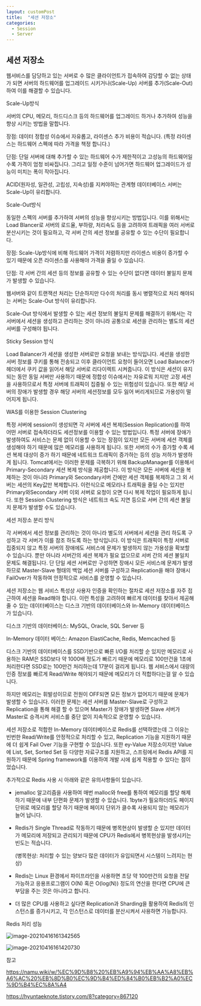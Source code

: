 ```yaml
---
layout: customPost
title:  "세션 저장소"
categories: 
  - Session
  - Server
---
```




## 세션 저장소

웹서비스를 담당하고 있는 서버로 수 많은 클라이언트가 접속하여 감당할 수 없는 상태가 되면 서버의 하드웨어를 업그레이드 시키거나(Scale-Up) 서버를 추가(Scale-Out)하여 이를 해결할 수 있습니다.

Scale-Up방식

서버의 CPU, 메모리, 하드디스크 등의 하드웨어를 업그레이드 하거나 추가하여 성능을 향상 시키는 방법을 말합니다. 

장점: 데이터 정합성 이슈에서 자유롭고, 라이센스 추가 비용이 적습니다. (특정 라이센스는 하드웨어 스펙에 따라 가격을 책정 합니다.)

단점: 단일 서버에 대해 추가할 수 있는  하드웨어 수가 제한적이고 고성능의 하드웨어일 수록 가격이 엄청 비싸집니다. 그리고 일정 수준이 넘어가면 하드웨어 업그레이드가 성능이 미치는 폭이 작아집니다.

ACID(원자성, 일관성, 고립성, 지속성)를 지켜야하는 관계형 데이터베이스 서버는 Scale-Up이 유리합니다.



Scale-Out방식

동일한 스펙의 서버를 추가하여 서버의 성능을 향상시키는 방법입니다. 이를 위해서는 Load Blancer로 서버의 로드율, 부하량, 처리속도 등을 고려하여 트래픽을 여러 서버로 분산시키는 것이 필요하고, 각 서버 간의 세션 정보를 공유할 수 있는 수단이 필요합니다.

장점: Scale-Up방식에 비해 하드웨어 가격이 저렴하지만 라이센스 비용이 증가할 수 있기 때문에 오픈 라이센스를 사용해야 가격을 줄일 수 있습니다.

단점: 각 서버 간의 세션 등의 정보를 공유할 수 있는 수단이 없다면 데이터 불일치 문제가 발생할 수 있습니다.

웹서버와 같이 트랜잭션 처리는 단순하지만 다수의 처리를 동시 병렬적으로 처리 해야되는 서버는 Scale-Out 방식이 유리합니다.



Scale-Out 방식에서 발생할 수 있는 세션 정보의 불일치 문제를 해결하기 위해서는 각 서버에서 세션을 생성하고 관리하는 것이 아니라 공통으로 세션을 관리하는 별도의 세션 서버를 구성해야 됩니다.

Sticky Session 방식

Load Balancer가 세션을 생성한 서버로만 요청을 보내는 방식입니다.  세션을 생성한 서버 정보를 쿠키를 통해 전송되고 이후 클라이언트 요청이 들어오면  Load Balancer가 헤더에서 쿠키 값을 읽어서 해당 서버로 리다이렉트 시켜줍니다.  이 방식은 세션이 유지되는 동안 동일 서버만 사용하기 때문에 정합성 이슈에서는 자유로워 지지만 고정 세션을 사용하므로서 특정 서버에 트래픽이 집중될 수 있는 위험성이 있습니다. 또한 해당 서버의 장애가 발생할 경우 해당 서버의 세션정보를 모두 잃어 버리게되므로 가용성이 떨어지게 됩니다.



WAS를 이용한 Session Clustering 

특정 서버에 session이 생성되면 각 서버에 세션 복제(Session Replication)를 하여 어떤 서버로 접속하더라도 세션정보를 이용할 수 있는 방법입니다. 특정 서버에 장애가 발생하여도 서비스는 문제 없이 이용할 수 있는 장점이 있지만 모든 서버에 세션 객체를 생성해야 하기 때문에 많은 메모리를 사용하게 됩니다. 또한 서버의 수가 증가할 수록 세션 복제 대상이 증가 하기 때문에 네트워크 트래픽이 증가하는 등의 성능 저하가 발생하게 됩니다. Tomcat에서는 이러한 문제를 극복하기 위해 BackupManager를 이용해서 Primary-Secondary 세션 복제 방식을 제공합니다. 이 방식은 모든 서버에 세션을 복제하는 것이 아니라 Primary와 Secondary서버 간에만 세션 객체를 복제하고 그 외 서버는 세션의 Key값만 복제합니다. 이런식으로 메모리나 트래픽을 줄일 수는 있지만 Primary와Secondary 서버 이외 서버로 요청이 오면 다시 복제 작업이 필요하게 됩니다. 또한 Session Clustering 방식은 네트워크 속도 지연 등으로 서버 간의 세션 불일치 문제가 발생할 수도 있습니다.



세션 저장소 분리 방식

각 서버에서 세션 정보를 관리하는 것이 아니라 별도의 서버에서 세션을 관리 하도록 구성하고 각 서버가 이를 참조 하도록 하는 방식입니다. 이 방식은 트래픽이 특정 서버로 집중되지 않고 특정 서버의 장애에도 서비스에 문제가 발생하지 않는 가용성을 확보할 수 있습니다. 뿐만 아니라 서버간의 세션 복제가 필요 없으므로 서버 간의 세션 불일치 문제도 해결됩니다. 단 단일 세션 서버로만 구성하면 장애시 모든 서비스에 문제가 발생하므로 Master-Slave 형태의 백업 세션 서버를 구성하고 Replication을 해야 장애시 FailOver가 작동하여 안정적으로 서비스를 운영할 수 있습니다.



세션 저장소는 웹 서비스 특성상 사용자 인증을 확인하는 절차로 세션 저장소를 자주 접근하여 세션을 Read해야 합니다. 이런 특성을 고려하여 빠르게 데이터를 찾아서 제공해줄 수 있는 데이터베이스는 디스크 기반의 데이터베이스와 In-Memory 데이터베이스가 있습니다.

디스크 기반의 데이터베이스: MySQL, Oracle, SQL Server 등

In-Memory 데이터 베이스: Amazon ElastiCache, Redis, Memcached 등



디스크 기반의 데이터베이스를 SSD기반으로 빠른 I/O를 처리할 순 있지만 메모리로 사용하는 RAM은 SSD보다 약 1000배 정도가 빠르기 때문에 메모리로 100만건을 1초에 처리한다면 SSD로는 100만건 처리하는데 17분이 걸리게 됩니다. 웹 서비스에서 대량의 인증 정보를 빠르게 Read/Write 해야되기 때문에  메모리가 더 적합하다는걸 알 수 있습니다.

하지만 메모리는 휘발성이므로 전원이 OFF되면 모든 정보가 없어지기 때문에 문제가 발생할 수 있습니다. 이러한 문제는 세션 서버를 Master-Slave로 구성하고 Replication을 통해 해결 할 수 있으며 Master가 장애가 발생하면 Slave 서버가 Master로 승격시켜 서비스를 중단 없이 지속적으로 운영할 수 있습니다.

세션 저장소로 적합한 In-Memory 데이터베이스로 Redis를 선택하였는데  그 이유는 빈번한 Read/Write를 안정적으로 처리할 수 있고, Replication 기능을 지원하기 때문에 더 쉽게 Fail Over 기능을 구현할 수 있습니다. 또한 ey-Value 저장소이지만 Value에 List, Set, Sorted Set 등 다양한 자료구조를 지원하고, 스프링에서 Redis API를 지원하기 때문에 Spring framework를 이용하여 개발 시에 쉽게 적용할 수 있다는 점이었습니다.

추가적으로 Redis 사용 시 아래와 같은 유의사항들이 있습니다.

- jemalloc 알고리즘을 사용하여 매번 malloc와 free를 통하여 메모리를 할당 해제하기 때문에 내부 단편화 문제가 발생할 수 있습니다.  1byte가 필요하더라도 페이지 단위로 메모리를 할당 하기 때문에 페이지 단위가 클수록 사용되지 않는 메모리가 늘어 납니다. 

- Redis가 Single Thread로 작동하기 때문에 병목현상이 발생할 순 있지만 데이터가 메모리에 저장되고 관리되기 때문에 CPU가 Redis에서 병목현상을 발생시키는 빈도는 적습니다. 

  (병목현상: 처리할 수 있는 양보다 많은 데이터가 유입되면서 시스템이 느려지는 현상)

- Redis는 Linux 환경에서 파이프라인을 사용하면 초당 약 100만건의 요청을 전달 가능하고  응용프로그램이 O(N) 혹은 O(log(N)) 정도의 연산을 한다면 CPU에 큰 부담을 주는 것은 아니라고 합니다.

-  더 많은 CPU를 사용하고 싶다면 Replication과 Sharding을 활용하여 Redis의 인스턴스를 증가시키고, 각 인스턴스로 데이터를 분산시켜서 사용하면 가능합니다.



Redis 처리 성능

![image-20210416161342565](C:\Users\webme\mygit\blog\assets\images\posts\image-20210416161342565.png)

![image-20210416161420730](C:\Users\webme\mygit\blog\assets\images\posts\image-20210416161420730.png)

참고

https://namu.wiki/w/%EC%9D%B8%20%EB%A9%94%EB%AA%A8%EB%A6%AC%20%EB%8D%B0%EC%9D%B4%ED%84%B0%EB%B2%A0%EC%9D%B4%EC%8A%A4

https://hyuntaeknote.tistory.com/8?category=867120







